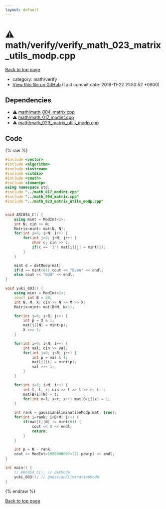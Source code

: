 ```yaml
---
layout: default
---
```


<!-- mathjax config similar to math.stackexchange -->
<script type="text/javascript" async
  src="https://cdnjs.cloudflare.com/ajax/libs/mathjax/2.7.5/MathJax.js?config=TeX-MML-AM_CHTML">
</script>
<script type="text/x-mathjax-config">
  MathJax.Hub.Config({
    TeX: { equationNumbers: { autoNumber: "AMS" }},
    tex2jax: {
      inlineMath: [ ['$','$'] ],
      processEscapes: true
    },
    "HTML-CSS": { matchFontHeight: false },
    displayAlign: "left",
    displayIndent: "2em"
  });
</script>

<script type="text/javascript" src="https://cdnjs.cloudflare.com/ajax/libs/jquery/3.4.1/jquery.min.js"></script>
<script src="https://cdn.jsdelivr.net/npm/jquery-balloon-js@1.1.2/jquery.balloon.min.js" integrity="sha256-ZEYs9VrgAeNuPvs15E39OsyOJaIkXEEt10fzxJ20+2I=" crossorigin="anonymous"></script>
<script type="text/javascript" src="../../../assets/js/copy-button.js"></script>
<link rel="stylesheet" href="../../../assets/css/copy-button.css" />


# :warning: math/verify/verify_math_023_matrix_utils_modp.cpp
<a href="../../../index.html">Back to top page</a>

* category: math/verify
* <a href="{{ site.github.repository_url }}/blob/master/math/verify/verify_math_023_matrix_utils_modp.cpp">View this file on GitHub</a> (Last commit date: 2019-11-22 21:50:52 +0900)




## Dependencies
* :warning: <a href="../math_004_matrix.cpp.html">math/math_004_matrix.cpp</a>
* :warning: <a href="../math_017_modint.cpp.html">math/math_017_modint.cpp</a>
* :warning: <a href="../math_023_matrix_utils_modp.cpp.html">math/math_023_matrix_utils_modp.cpp</a>


## Code
{% raw %}
```cpp
#include <vector>
#include <algorithm>
#include <iostream>
#include <cstdio>
#include <cmath>
#include <iomanip>
using namespace std;
#include "../math_017_modint.cpp"
#include "../math_004_matrix.cpp"
#include "../math_023_matrix_utils_modp.cpp"


void ARC054_C() {
    using mint = ModInt<2>;
    int N; cin >> N;
    Matrix<mint> mat(N, N);
    for(int i=0; i<N; i++) {
        for(int j=0; j<N; j++) {
            char c; cin >> c;
            if(c == '1') mat[i][j] = mint(1);
        }
    }

    mint d = detModp(mat);
    if(d == mint(0)) cout << "Even" << endl;
    else cout << "Odd" << endl;
}

void yuki_803() {
    using mint = ModInt<2>;
    const int B = 30;
    int N, M, X; cin >> N >> M >> X;
    Matrix<mint> mat(B+M, N+1);

    for(int j=0; j<B; j++) {
        int p = X & 1;
        mat[j][N] = mint(p);
        X >>= 1;
    }

    for(int i=0; i<N; i++) {
        int val; cin >> val;
        for(int j=0; j<B; j++) {
            int p = val & 1;
            mat[j][i] = mint(p);
            val >>= 1;
        }
    }

    for(int i=0; i<M; i++) {
        int t, l, r; cin >> t >> l >> r; l--;
        mat[B+i][N] = t;
        for(int x=l; x<r; x++) mat[B+i][x] = 1;
    }

    int rank = gaussianEliminationModp(mat, true);
    for(int i=rank; i<B+M; i++) {
        if(mat[i][N] != mint(0)) {
            cout << 0 << endl;
            return;
        }
    }

    int p = N - rank;
    cout << ModInt<1000000007>(2).pow(p) << endl;
}

int main() {
    // ARC054_C(); // detModp
    yuki_803(); // gaussianEliminationModp
}

```
{% endraw %}

<a href="../../../index.html">Back to top page</a>

